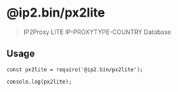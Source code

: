 # @ip2.bin/px2lite
> IP2Proxy LITE IP-PROXYTYPE-COUNTRY Database

## Usage

```
const px2lite = require('@ip2.bin/px2lite');

console.log(px2lite);
```
